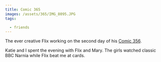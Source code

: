 ```yaml
---
title: Comic 365
images: /assets/365/IMG_8095.JPG
tags:

  - friends
---
```

The ever creative Flix working on the second day of his [Comic 356](http://mockingbirdcomic.com/comic-365/).

Katie and I spent the evening with Flix and Mary. The girls watched classic BBC Narnia while Flix beat me at cards.